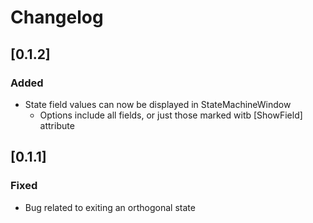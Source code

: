 # Changelog
## [0.1.2]
### Added
- State field values can now be displayed in StateMachineWindow
    - Options include all fields, or just those marked witb [ShowField] attribute

## [0.1.1]
### Fixed
- Bug related to exiting an orthogonal state